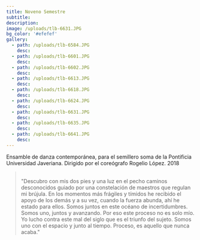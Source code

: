 ```yaml
---
title: Noveno Semestre
subtitle:
description:
image: /uploads/tlb-6631.JPG
bg_color: '#efefef'
gallery:
  - path: /uploads/tlb-6584.JPG
    desc:
  - path: /uploads/tlb-6601.JPG
    desc:
  - path: /uploads/tlb-6602.JPG
    desc:
  - path: /uploads/tlb-6613.JPG
    desc:
  - path: /uploads/tlb-6618.JPG
    desc:
  - path: /uploads/tlb-6624.JPG
    desc:
  - path: /uploads/tlb-6631.JPG
    desc:
  - path: /uploads/tlb-6635.JPG
    desc:
  - path: /uploads/tlb-6641.JPG
    desc:
---
```


Ensamble de danza contempor&aacute;nea, para el semillero soma de la Pontificia Universidad Javeriana. Dirigido por el core&oacute;grafo Rogelio L&oacute;pez. 2018

> <br>"Descubro con mis dos pies y una luz en el pecho caminos desconocidos guiado por una constelaci&oacute;n de maestros que regulan mi br&uacute;jula. En los momentos m&aacute;s fr&aacute;giles y t&iacute;midos he recibido el apoyo de los dem&aacute;s y a su vez, cuando la fuerza abunda, ah&iacute; he estado para ellos. Somos juntos en este oc&eacute;ano de incertidumbres. Somos uno, juntos y avanzando. Por eso este proceso no es solo m&iacute;o. Yo lucho contra este mal del siglo que es el triunfo del sujeto. Somos uno con el espacio y junto al tiempo. Proceso, es aquello que nunca acaba."